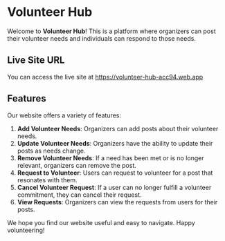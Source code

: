 
# Volunteer Hub

Welcome to **Volunteer Hub**! This is a platform where organizers can post their volunteer needs and individuals can respond to those needs.

## Live Site URL
You can access the live site at https://volunteer-hub-acc94.web.app

## Features
Our website offers a variety of features:

1. **Add Volunteer Needs**: Organizers can add posts about their volunteer needs.
2. **Update Volunteer Needs**: Organizers have the ability to update their posts as needs change.
3. **Remove Volunteer Needs**: If a need has been met or is no longer relevant, organizers can remove the post.
4. **Request to Volunteer**: Users can request to volunteer for a post that resonates with them.
5. **Cancel Volunteer Request**: If a user can no longer fulfill a volunteer commitment, they can cancel their request.
6. **View Requests**: Organizers can view the requests from users for their posts.

We hope you find our website useful and easy to navigate. Happy volunteering!
